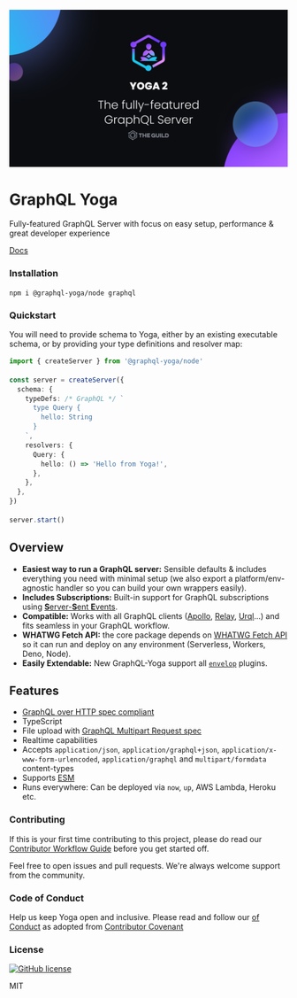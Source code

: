 <p align="center"><img src="https://github.com/dotansimha/graphql-yoga/raw/v3/website/public/cover.png" width="720" /></p>

# GraphQL Yoga

Fully-featured GraphQL Server with focus on easy setup, performance & great developer experience

[Docs](https://www.graphql-yoga.com/docs)

### Installation

```shell
npm i @graphql-yoga/node graphql
```

### Quickstart

You will need to provide schema to Yoga, either by an existing executable schema, or by providing your type definitions and resolver map:

```ts
import { createServer } from '@graphql-yoga/node'

const server = createServer({
  schema: {
    typeDefs: /* GraphQL */ `
      type Query {
        hello: String
      }
    `,
    resolvers: {
      Query: {
        hello: () => 'Hello from Yoga!',
      },
    },
  },
})

server.start()
```

## Overview

- **Easiest way to run a GraphQL server:** Sensible defaults & includes everything you need with minimal setup (we also export a platform/env-agnostic handler so you can build your own wrappers easily).
- **Includes Subscriptions:** Built-in support for GraphQL subscriptions using [**S**erver-**S**ent **E**vents](https://developer.mozilla.org/en-US/docs/Web/API/Server-sent_events/Using_server-sent_events).
- **Compatible:** Works with all GraphQL clients ([Apollo](https://www.apollographql.com/docs/react/), [Relay](https://relay.dev/), [Urql](https://formidable.com/open-source/urql/)...) and fits seamless in your GraphQL workflow.
- **WHATWG Fetch API:** the core package depends on [WHATWG Fetch API](https://fetch.spec.whatwg.org/) so it can run and deploy on any environment (Serverless, Workers, Deno, Node).
- **Easily Extendable:** New GraphQL-Yoga support all [`envelop`](https://www.envelop.dev) plugins.

## Features

- [GraphQL over HTTP spec compliant](https://github.com/graphql/graphql-over-http)
- TypeScript
- File upload with [GraphQL Multipart Request spec](https://github.com/jaydenseric/graphql-multipart-request-spec)
- Realtime capabilities
- Accepts `application/json`, `application/graphql+json`, `application/x-www-form-urlencoded`, `application/graphql` and `multipart/formdata` content-types
- Supports [ESM](https://developer.mozilla.org/en-US/docs/Web/JavaScript/Guide/Modules)
- Runs everywhere: Can be deployed via `now`, `up`, AWS Lambda, Heroku etc.

### Contributing

If this is your first time contributing to this project, please do read our [Contributor Workflow Guide](https://github.com/the-guild-org/Stack/blob/master/CONTRIBUTING.md) before you get started off.

Feel free to open issues and pull requests. We're always welcome support from the community.

### Code of Conduct

Help us keep Yoga open and inclusive. Please read and follow our [
of Conduct](https://github.com/the-guild-org/Stack/blob/master/CODE_OF_CONDUCT.md) as adopted from [Contributor Covenant](https://www.contributor-covenant.org/)

### License

[![GitHub license](https://img.shields.io/badge/license-MIT-lightgrey.svg?maxAge=2592000)](https://raw.githubusercontent.com/dotansimha/graphql-yoga/master/LICENSE)

MIT
